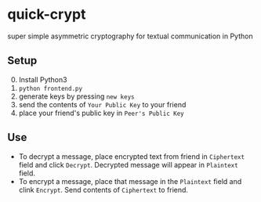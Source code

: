 # quick-crypt
super simple asymmetric cryptography for textual communication in Python

## Setup

0. Install Python3
1. `python frontend.py`
2. generate keys by pressing `new keys`
3. send the contents of `Your Public Key` to your friend
4. place your friend's public key in `Peer's Public Key`

## Use

- To decrypt a message, place encrypted text from friend in `Ciphertext` field and click `Decrypt`. Decrypted message will appear in `Plaintext` field.
- To encrypt a message, place that message in the `Plaintext` field and clink `Encrypt`. Send contents of `Ciphertext` to friend.